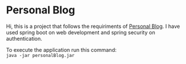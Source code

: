 # Personal Blog  
Hi, this is a project that follows the requiriments of [Personal Blog](https://roadmap.sh/projects/personal-blog). I have used spring boot on web development
and spring security on authentication.

To execute the application run this command:  
  `java -jar personalBlog.jar`
